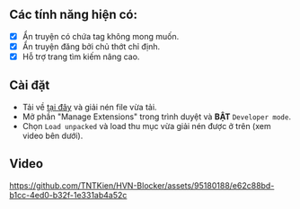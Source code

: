 ## Các tính năng hiện có:
- [x] Ẩn truyện có chứa tag không mong muốn.
- [x] Ẩn truyện đăng bởi chủ thớt chỉ định.
- [x] Hỗ trợ trang tìm kiếm nâng cao.

## Cài đặt
- Tải về [tại đây](https://github.com/TNTKien/HVN-Blocker/releases) và giải nén file vừa tải.
- Mở phần "Manage Extensions" trong trình duyệt và **BẬT** `Developer mode`.
- Chọn `Load unpacked` và load thu mục vừa giải nén được ở trên (xem video bên dưới).

## Video
https://github.com/TNTKien/HVN-Blocker/assets/95180188/e62c88bd-b1cc-4ed0-b32f-1e331ab4a52c


